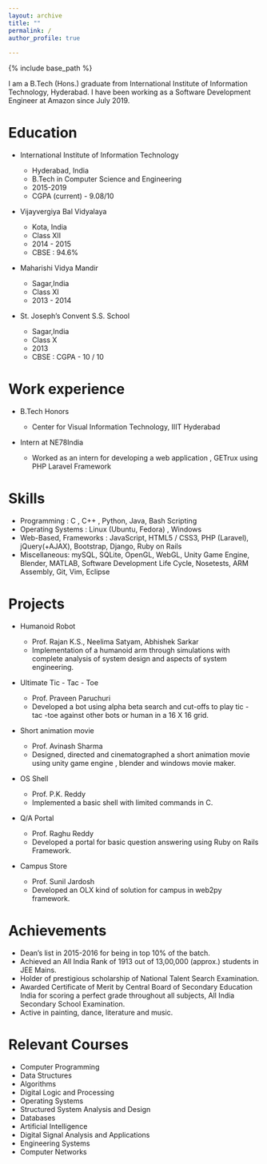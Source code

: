 ```yaml
---
layout: archive
title: ""
permalink: /
author_profile: true
  
---
```


{% include base_path %}

I am a B.Tech (Hons.) graduate from International Institute of
Information Technology, Hyderabad. I have been working as a 
Software Development Engineer at Amazon since July 2019. 

Education
======
* International Institute of Information Technology            
  * Hyderabad, India
  * B.Tech in Computer Science and Engineering                                     
  * 2015-2019
  * CGPA (current) - 9.08/10
  
* Vijayvergiya Bal Vidyalaya                                                             
  * Kota, India
  * Class XII                       
  * 2014 - 2015
  * CBSE : 94.6%
  
* Maharishi Vidya Mandir                                                                     
  * Sagar,India
  * Class XI
  * 2013 - 2014

* St. Joseph’s Convent S.S. School                                                      
  * Sagar,India
  * Class X
  * 2013
  * CBSE : CGPA - 10 / 10                                                                    


Work experience
======
* B.Tech Honors 
  * Center for Visual Information Technology, IIIT Hyderabad
  
* Intern at NE78India 
  * Worked as an intern for developing a web application , GETrux using PHP Laravel Framework
  
Skills
======
* Programming :  C , C++ , Python, Java, Bash Scripting
* Operating Systems :  Linux (Ubuntu, Fedora) , Windows
* Web-Based, Frameworks :  JavaScript, HTML5 / CSS3, PHP (Laravel), jQuery(+AJAX), Bootstrap, Django, Ruby on Rails
* Miscellaneous:  mySQL, SQLite, OpenGL, WebGL, Unity Game Engine, Blender, MATLAB, Software Development Life Cycle, Nosetests, ARM Assembly, Git, Vim, Eclipse


Projects
======
* Humanoid Robot                
  * Prof. Rajan K.S., Neelima Satyam, Abhishek Sarkar
  * Implementation of a humanoid arm through simulations with complete analysis of system design and aspects of system engineering.
  
* Ultimate Tic - Tac - Toe                                                  
  * Prof. Praveen Paruchuri 
  * Developed a bot using alpha beta search and cut-offs to play tic - tac -toe against other bots or human in a 16 X 16 grid.

* Short animation movie                                                      
  * Prof. Avinash Sharma 
  * Designed, directed and cinematographed a short animation movie using unity game engine , blender and  windows movie maker.

* OS Shell                                                                                      
  * Prof. P.K. Reddy 
  * Implemented a basic shell with limited commands in C.
  
* Q/A Portal                                                                               
  * Prof. Raghu Reddy
  * Developed a portal for basic question answering using Ruby on Rails Framework.
  
* Campus Store                                                                         
  * Prof. Sunil Jardosh 
  * Developed an OLX kind of solution for campus in web2py framework.
  
  
Achievements
======
* Dean’s list in 2015-2016 for being in top 10% of the batch.
* Achieved an All India Rank of 1913 out of 13,00,000 (approx.) students in JEE Mains.
* Holder of prestigious scholarship of National Talent Search Examination.
* Awarded Certificate of Merit by Central Board of Secondary Education India for scoring a perfect grade throughout all subjects, All India Secondary School Examination.
* Active in painting, dance, literature and music.


Relevant Courses
======
 * Computer Programming                              
* Data Structures
* Algorithms
* Digital Logic and Processing
* Operating Systems
* Structured System Analysis and Design
* Databases
* Artificial Intelligence
* Digital Signal Analysis and Applications
* Engineering Systems
* Computer Networks

